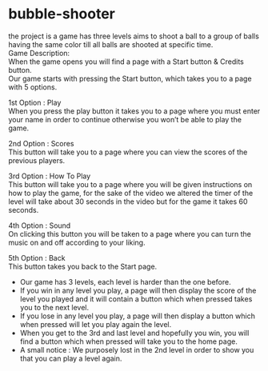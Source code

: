 # bubble-shooter
the project is a game has three levels aims to shoot a ball to a group of balls having the same color till all balls are shooted at specific time. <br>
Game Description: <br>
When the game opens you will find a page with a Start button & Credits button. <br>
Our game starts with pressing the Start button, which takes you to a page with 5 options. <br>

1st Option :  Play <br>
When you press the play button it takes you to a page where you must enter your name in order to continue otherwise you won’t be able to play the game. <br>

2nd Option : Scores <br>
This button will take you to a page where you can view the scores of the previous players. <br>

3rd Option :  How To Play <br>
This button will take you to a page where you will be given instructions on how to play the game, for the sake of the video we altered the timer of the level will take about 30 seconds in the video but for the game it takes 60 seconds. <br>

4th Option : Sound <br>
On clicking this button you will be taken to a page where you can turn the music on and off according to your liking. <br>

5th Option : Back  <br>
This button takes you back to the Start page. <br>

- Our game has 3 levels, each level is harder than the one before. <br>
- If you win in any level you play, a page will then display the score of the level you played and it will contain a button which when pressed takes you to the next level. <br>
- If you lose in any level you play, a page will then display a button which when pressed will let you play again the level. <br>
- When you get to the 3rd and last level and hopefully you win, you will find a button which when pressed will take you to the home page.<br>
- A small notice : We purposely lost in the 2nd level in order to show you that you can play a level again. <br>
